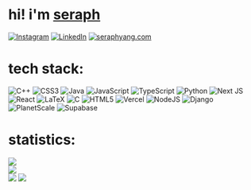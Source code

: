 # hi! i'm [seraph](https://seraphyang.com)
[![Instagram](https://img.shields.io/badge/Instagram-%23E4405F.svg?logo=Instagram&logoColor=white)](https://instagram.com/seraphyangg) [![LinkedIn](https://img.shields.io/badge/LinkedIn-%230077B5.svg?logo=linkedin&logoColor=white)](https://linkedin.com/in/seraph-yang) [![seraphyang.com](https://img.shields.io/badge/seraphyang.com-%E66000.svg?logo=firefox&logoColor=white)](https://seraphyang.com)
# tech stack:
![C++](https://img.shields.io/badge/c++-%2300599C.svg?style=for-the-badge&logo=c%2B%2B&logoColor=white) ![CSS3](https://img.shields.io/badge/css3-%231572B6.svg?style=for-the-badge&logo=css3&logoColor=white) ![Java](https://img.shields.io/badge/java-%23ED8B00.svg?style=for-the-badge&logo=openjdk&logoColor=white) ![JavaScript](https://img.shields.io/badge/javascript-%23323330.svg?style=for-the-badge&logo=javascript&logoColor=%23F7DF1E) ![TypeScript](https://img.shields.io/badge/typescript-%23007ACC.svg?style=for-the-badge&logo=typescript&logoColor=white) ![Python](https://img.shields.io/badge/python-3670A0?style=for-the-badge&logo=python&logoColor=ffdd54) ![Next JS](https://img.shields.io/badge/Next-black?style=for-the-badge&logo=next.js&logoColor=white) ![React](https://img.shields.io/badge/react-%2320232a.svg?style=for-the-badge&logo=react&logoColor=%2361DAFB) ![LaTeX](https://img.shields.io/badge/latex-%23008080.svg?style=for-the-badge&logo=latex&logoColor=white) ![C](https://img.shields.io/badge/c-%2300599C.svg?style=for-the-badge&logo=c&logoColor=white) ![HTML5](https://img.shields.io/badge/html5-%23E34F26.svg?style=for-the-badge&logo=html5&logoColor=white) ![Vercel](https://img.shields.io/badge/vercel-%23000000.svg?style=for-the-badge&logo=vercel&logoColor=white) ![NodeJS](https://img.shields.io/badge/node.js-6DA55F?style=for-the-badge&logo=node.js&logoColor=white) ![Django](https://img.shields.io/badge/django-%23092E20.svg?style=for-the-badge&logo=django&logoColor=white) ![PlanetScale](https://img.shields.io/badge/planetscale-%23000000.svg?style=for-the-badge&logo=planetscale&logoColor=white) ![Supabase](https://img.shields.io/badge/Supabase-3ECF8E?style=for-the-badge&logo=supabase&logoColor=white)
# statistics:
![](https://github-readme-stats.vercel.app/api?username=seraph-yang&theme=dracula&hide_border=false&include_all_commits=false&count_private=false)<br/>
![](https://github-readme-streak-stats.herokuapp.com/?user=seraph-yang&theme=dracula&hide_border=false)<br/>
![](https://github-readme-stats.vercel.app/api/top-langs/?username=seraph-yang&theme=dracula&hide_border=false&include_all_commits=false&count_private=false&layout=compact)
![](https://github-profile-trophy.vercel.app/?username=seraph-yang&theme=dracula&no-frame=false&no-bg=false&margin-w=4)

<!-- Proudly created with GPRM ( https://gprm.itsvg.in ) -->
